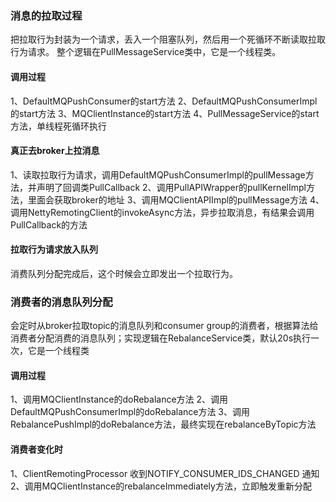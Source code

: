 ### 消息的拉取过程
把拉取行为封装为一个请求，丢入一个阻塞队列，然后用一个死循环不断读取拉取行为请求。
整个逻辑在PullMessageService类中，它是一个线程类。

#### 调用过程
1、DefaultMQPushConsumer的start方法
2、DefaultMQPushConsumerImpl的start方法
3、MQClientInstance的start方法
4、PullMessageService的start方法，单线程死循环执行

#### 真正去broker上拉消息
1、读取拉取行为请求，调用DefaultMQPushConsumerImpl的pullMessage方法，并声明了回调类PullCallback
2、调用PullAPIWrapper的pullKernelImpl方法，里面会获取broker的地址
3、调用MQClientAPIImpl的pullMessage方法
4、调用NettyRemotingClient的invokeAsync方法，异步拉取消息，有结果会调用PullCallback的方法

#### 拉取行为请求放入队列
消费队列分配完成后，这个时候会立即发出一个拉取行为。

### 消费者的消息队列分配
会定时从broker拉取topic的消息队列和consumer group的消费者，根据算法给消费者分配消费的消息队列；实现逻辑在RebalanceService类，默认20s执行一次，它是一个线程类

#### 调用过程
1、调用MQClientInstance的doRebalance方法
2、调用DefaultMQPushConsumerImpl的doRebalance方法
3、调用RebalancePushImpl的doRebalance方法，最终实现在rebalanceByTopic方法

#### 消费者变化时
1、ClientRemotingProcessor 收到NOTIFY_CONSUMER_IDS_CHANGED 通知
2、调用MQClientInstance的rebalanceImmediately方法，立即触发重新分配